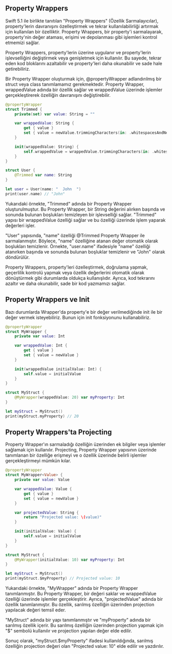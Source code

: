 ## Property Wrappers

Swift 5.1 ile birlikte tanıtılan "Property Wrappers" (Özellik Sarmalayıcılar), property'lerin davranışını özelleştirmek ve tekrar kullanılabilirliği artırmak için kullanılan bir özelliktir. Property Wrappers, bir property'i sarmalayarak, property'nin değer ataması, erişimi ve depolanması gibi işlemleri kontrol etmemizi sağlar.

Property Wrappers, property'lerin üzerine uygulanır ve property'lerin işlevselliğini değiştirmek veya genişletmek için kullanılır. Bu sayede, tekrar eden kod bloklarını azaltabilir ve property'leri daha okunabilir ve sade hale getirebiliriz.

Bir Property Wrapper oluşturmak için, @propertyWrapper adlandırılmış bir struct veya class tanımlamamız gerekmektedir. Property Wrapper, wrappedValue adında bir özellik sağlar ve wrappedValue üzerinde işlemler gerçekleştirerek özelliğin davranışını değiştirebilir.

```swift
@propertyWrapper
struct Trimmed {
    private(set) var value: String = ""

    var wrappedValue: String {
        get { value }
        set { value = newValue.trimmingCharacters(in: .whitespacesAndNewlines) }
    }

    init(wrappedValue: String) {
        self.wrappedValue = wrappedValue.trimmingCharacters(in: .whitespacesAndNewlines)
    }
}

struct User {
    @Trimmed var name: String
}

let user = User(name: "  John  ")
print(user.name) // "John"
```
Yukarıdaki örnekte, "Trimmed" adında bir Property Wrapper oluşturulmuştur. Bu Property Wrapper, bir String değerini alırken başında ve sonunda bulunan boşlukları temizleyen bir işlevselliği sağlar. "Trimmed" yapısı bir wrappedValue özelliği sağlar ve bu özelliği üzerinde işlem yaparak değerleri işler.

"User" yapısında, "name" özelliği @Trimmed Property Wrapper ile sarmalanmıştır. Böylece, "name" özelliğine atanan değer otomatik olarak boşlukları temizlenir. Örnekte, "user.name" ifadesiyle "name" özelliği atanırken başında ve sonunda bulunan boşluklar temizlenir ve "John" olarak döndürülür.

Property Wrappers, property'leri özelleştirmek, doğrulama yapmak, geçerlilik kontrolü yapmak veya özellik değerlerini otomatik olarak dönüştürmek gibi durumlarda oldukça kullanışlıdır. Ayrıca, kod tekrarını azaltır ve daha okunabilir, sade bir kod yazmamızı sağlar.

## Property Wrappers ve Init

Bazı durumlarda Wrapper'da property'e bir değer verilmediğinde init ile bir değer vermek isteyebiliriz. Bunun için init fonksiyonunu kullanabiliriz.

```swift
@propertyWrapper
struct MyWrapper {
    private var value: Int

    var wrappedValue: Int {
        get { value }
        set { value = newValue }
    }

    init(wrappedValue initialValue: Int) {
        self.value = initialValue
    }
}

struct MyStruct {
    @MyWrapper(wrappedValue: 20) var myProperty: Int
}

let myStruct = MyStruct()
print(myStruct.myProperty) // 20
```

## Property Wrappers'ta Projecting

Property Wrapper'ın sarmaladığı özelliğin üzerinden ek bilgiler veya işlemler sağlamak için kullanılır. Projecting, Property Wrapper yapısının üzerinde tanımlanan bir özelliğe erişmeyi ve o özellik üzerinde belirli işlemler gerçekleştirmeyi mümkün kılar. 

```swift
@propertyWrapper
struct MyWrapper<Value> {
    private var value: Value

    var wrappedValue: Value {
        get { value }
        set { value = newValue }
    }

    var projectedValue: String {
        return "Projected value: \(value)"
    }

    init(initialValue: Value) {
        self.value = initialValue
    }
}

struct MyStruct {
    @MyWrapper(initialValue: 10) var myProperty: Int
}

let myStruct = MyStruct()
print(myStruct.$myProperty) // Projected value: 10
```

Yukarıdaki örnekte, "MyWrapper" adında bir Property Wrapper tanımlanmıştır. Bu Property Wrapper, bir değeri saklar ve wrappedValue özelliği üzerinde işlemler gerçekleştirir. Ayrıca, "projectedValue" adında bir özellik tanımlanmıştır. Bu özellik, sarılmış özelliğin üzerinden projection yapılacak değeri temsil eder.

"MyStruct" adında bir yapı tanımlanmıştır ve "myProperty" adında bir sarılmış özellik içerir. Bu sarılmış özelliğin üzerinden projection yapmak için "$" sembolü kullanılır ve projection yapılan değer elde edilir.

Sonuç olarak, "myStruct.$myProperty" ifadesi kullanıldığında, sarılmış özelliğin projection değeri olan "Projected value: 10" elde edilir ve yazdırılır.

